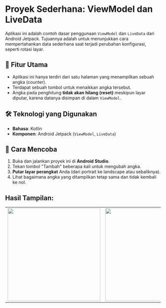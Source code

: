 # Proyek Sederhana: ViewModel dan LiveData

Aplikasi ini adalah contoh dasar penggunaan `ViewModel` dan `LiveData` dari Android Jetpack. Tujuannya adalah untuk menunjukkan cara mempertahankan data sederhana saat terjadi perubahan konfigurasi, seperti rotasi layar.

## 🎯 Fitur Utama

* Aplikasi ini hanya terdiri dari satu halaman yang menampilkan sebuah angka (counter).
* Terdapat sebuah tombol untuk menaikkan angka tersebut.
* Angka pada penghitung **tidak akan hilang (reset)** meskipun layar diputar, karena datanya disimpan di dalam `ViewModel`.

## 🛠️ Teknologi yang Digunakan

* **Bahasa**: Kotlin
* **Komponen**: Android Jetpack (`ViewModel`, `LiveData`)

## 🚀 Cara Mencoba

1.  Buka dan jalankan proyek ini di **Android Studio**.
2.  Tekan tombol "Tambah" beberapa kali untuk mengubah angka.
3.  **Putar layar perangkat** Anda (dari portrait ke landscape atau sebaliknya).
4.  Lihat bagaimana angka yang ditampilkan tetap sama dan tidak kembali ke nol.
   
## Hasil Tampilan:
<table>
  <tr>
    <td align="center">
      <img src="https://github.com/user-attachments/assets/372135a2-5b43-499a-a548-6dc5fdcbbc3b" width="300"/>
    </td>
    <td align="center">
      <img src="https://github.com/user-attachments/assets/c0afd367-f467-49f7-a94c-1569142d6dee" width="300"/>
    </td>
  </tr>
</table>
